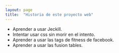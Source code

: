 ```yaml
---
layout: page
title:  "Historia de este proyecto web"
---
```


* Aprender a usar Jeckill.
* Intentar usar css sin morir en el intento.
* Aprender a usar las tags de fitness de facebook.
* Aprender a usar las fusion tables.
